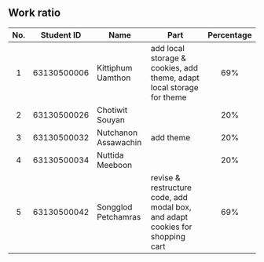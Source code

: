 ## Work ratio

|No.| Student ID    | Name                     | Part              | Percentage |
|:-:| :-----------: | ------------------------ | --------------- | :--------: |
| 1 | 63130500006   | Kittiphum Uamthon        | add local storage & cookies, add theme, adapt local storage for theme |    69%     |
| 2 | 63130500026   | Chotiwit Souyan          | |    20%     |
| 3 | 63130500032   | Nutchanon Assawachin     | add theme |    20%     |
| 4 | 63130500034   | Nuttida Meeboon          | |    20%     |
| 5 | 63130500042   | Songglod Petchamras      | revise & restructure code, add modal box, and adapt cookies for shopping cart |    69%     |
